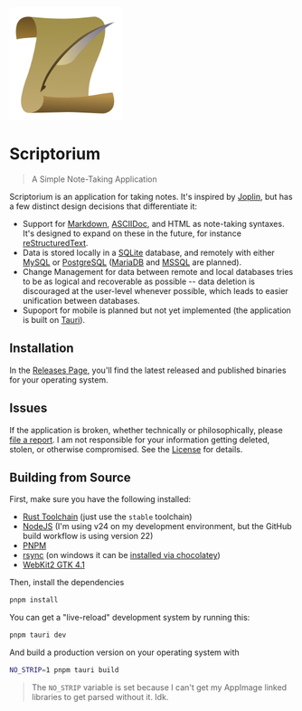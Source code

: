 <img src="assets/app-icon.svg" style="width: 200px; height: 200px" />

# Scriptorium

> A Simple Note-Taking Application

Scriptorium is an application for taking notes. It's inspired by [Joplin](https://joplinapp.org/), but has
a few distinct design decisions that differentiate it:

- Support for [Markdown](https://www.markdownguide.org/), [ASCIIDoc](https://asciidoc.org/), and HTML as note-taking
  syntaxes. It's designed to expand on these in the future, for instance [reStructuredText](https://www.sphinx-doc.org/en/master/usage/restructuredtext/basics.html).
- Data is stored locally in a [SQLite](https://www.sqlite.org/) database, and remotely with either [MySQL](https://www.mysql.com/) or
  [PostgreSQL](https://www.postgresql.org/) ([MariaDB](https://mariadb.org/) and [MSSQL](https://www.microsoft.com/en-us/sql-server) are planned).
- Change Management for data between remote and local databases tries to be as logical and recoverable as possible -- data deletion
  is discouraged at the user-level whenever possible, which leads to easier unification between databases.
- Supoport for mobile is planned but not yet implemented (the application is built on [Tauri](https://v2.tauri.app/)).

## Installation

In the [Releases Page](https://github.com/athanclark/scriptorium/releases), you'll find the latest released and published binaries for your
operating system.

## Issues

If the application is broken, whether technically or philosophically, please [file a report](https://github.com/athanclark/scriptorium/issues).
I am not responsible for your information getting deleted, stolen, or otherwise compromised. See the [License]() for details.

## Building from Source

First, make sure you have the following installed:

- [Rust Toolchain](https://rustup.rs/) (just use the `stable` toolchain)
- [NodeJS](https://nodejs.org/en) (I'm using v24 on my development environment, but the GitHub build workflow is using version 22)
- [PNPM](https://pnpm.io/)
- [rsync](https://linux.die.net/man/1/rsync) (on windows it can be [installed via chocolatey](https://community.chocolatey.org/packages/rsync/5.4.1.1))
- [WebKit2 GTK 4.1](https://webkitgtk.org/reference/webkit2gtk/2.38.4/)

Then, install the dependencies

```bash
pnpm install
```

You can get a "live-reload" development system by running this:

```bash
pnpm tauri dev
```

And build a production version on your operating system with

```bash
NO_STRIP=1 pnpm tauri build
```

> The `NO_STRIP` variable is set because I can't get my AppImage linked libraries to get parsed without it. Idk.
